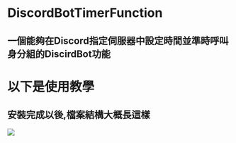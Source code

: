 # DiscordBotTimerFunction
一個能夠在Discord指定伺服器中設定時間並準時呼叫身分組的DiscirdBot功能
---
# 以下是使用教學
## 安裝完成以後,檔案結構大概長這樣
![](https://github.com/YuYue71/DiscordBotTimerFunction/blob/main/image/a.png)
